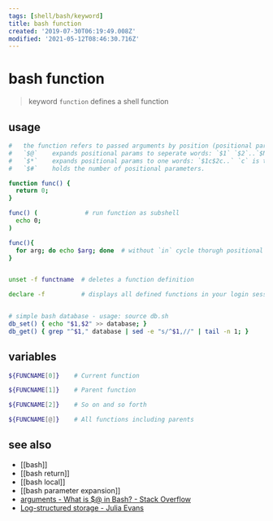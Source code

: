 ```yaml
---
tags: [shell/bash/keyword]
title: bash function
created: '2019-07-30T06:19:49.008Z'
modified: '2021-05-12T08:46:30.716Z'
---
```


# bash function

> keyword `function` defines a shell function

## usage
```sh
#   the function refers to passed arguments by position (positional parameters)
#   `$@`    expands positional params to seperate words: `$1` `$2`..`$N`
#   `$*`    expands positional params to one words: `$1c$2c..` `c` is the first character of `IFS`
#   `$#`    holds the number of positional parameters.

function func() {
  return 0;
}

func() (             # run function as subshell
  echo 0;
)

func(){ 
  for arg; do echo $arg; done  # without `in` cycle thorugh positional arguments
}    


unset -f functname  # deletes a function definition

declare -f          # displays all defined functions in your login session


# simple bash database - usage: source db.sh
db_set() { echo "$1,$2" >> database; }        
db_get() { grep "^$1," database | sed -e "s/^$1,//" | tail -n 1; }
```

## variables
```sh
${FUNCNAME[0]}    # Current function

${FUNCNAME[1]}    # Parent function

${FUNCNAME[2]}    # So on and so forth

${FUNCNAME[@]}    # All functions including parents
```

## see also
- [[bash]]
- [[bash return]]
- [[bash local]]
- [[bash parameter expansion]]
- [arguments - What is $@ in Bash? - Stack Overflow](https://stackoverflow.com/a/3898681/2087704)
- [Log-structured storage - Julia Evans](https://jvns.ca/blog/2017/06/11/log-structured-storage/)
